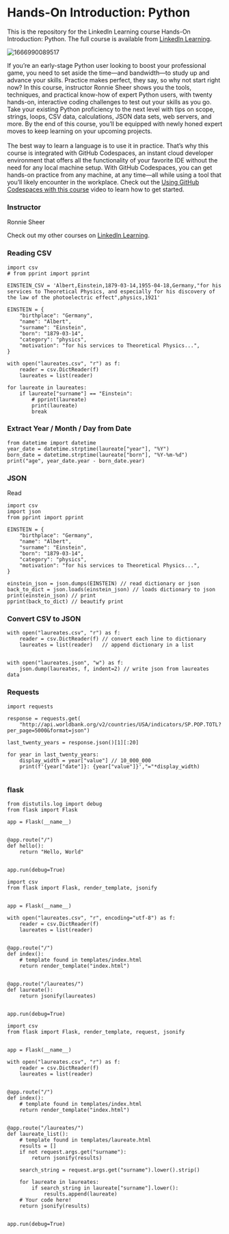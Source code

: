 # Hands-On Introduction: Python 
This is the repository for the LinkedIn Learning course Hands-On Introduction: Python. The full course is available from [LinkedIn Learning][lil-course-url].

![1666990089517](https://user-images.githubusercontent.com/25848438/200745834-dc996102-6417-4bbe-b1e6-a9df15ebf3fa.jpeg)

If you’re an early-stage Python user looking to boost your professional game, you need to set aside the time—and bandwidth—to study up and advance your skills. Practice makes perfect, they say, so why not start right now? In this course, instructor Ronnie Sheer shows you the tools, techniques, and practical know-how of expert Python users, with twenty hands-on, interactive coding challenges to test out your skills as you go. Take your existing Python proficiency to the next level with tips on scope, strings, loops, CSV data, calculations, JSON data sets, web servers, and more. By the end of this course, you’ll be equipped with newly honed expert moves to keep learning on your upcoming projects.<br><br>The best way to learn a language is to use it in practice. That’s why this course is integrated with GitHub Codespaces, an instant cloud developer environment that offers all the functionality of your favorite IDE without the need for any local machine setup. With GitHub Codespaces, you can get hands-on practice from any machine, at any time—all while using a tool that you’ll likely encounter in the workplace. Check out the [Using GitHub Codespaces with this course][gcs-video-url] video to learn how to get started.  

### Instructor

Ronnie Sheer

Check out my other courses on [LinkedIn Learning](https://www.linkedin.com/learning/instructors/ronnie-sheer?u=104).

[lil-course-url]: https://www.linkedin.com/learning/hands-on-introduction-python
[gcs-video-url]: https://www.linkedin.com/learning/hands-on-introduction-python/using-github-codespaces-with-this-course

### Reading CSV
```
import csv
# from pprint import pprint

EINSTEIN_CSV = 'Albert,Einstein,1879-03-14,1955-04-18,Germany,"for his services to Theoretical Physics, and especially for his discovery of the law of the photoelectric effect",physics,1921'

EINSTEIN = {
    "birthplace": "Germany",
    "name": "Albert",
    "surname": "Einstein",
    "born": "1879-03-14",
    "category": "physics",
    "motivation": "for his services to Theoretical Physics...",
}

with open("laureates.csv", "r") as f:
    reader = csv.DictReader(f)
    laureates = list(reader)

for laureate in laureates:
    if laureate["surname"] == "Einstein":
        # pprint(laureate)
        print(laureate)
        break

```

### Extract Year / Month / Day from Date
```
from datetime import datetime
year_date = datetime.strptime(laureate["year"], "%Y")
born_date = datetime.strptime(laureate["born"], "%Y-%m-%d")
print("age", year_date.year - born_date.year)
```

###  JSON

Read 
```
import csv
import json
from pprint import pprint

EINSTEIN = {
    "birthplace": "Germany",
    "name": "Albert",
    "surname": "Einstein",
    "born": "1879-03-14",
    "category": "physics",
    "motivation": "for his services to Theoretical Physics...",
}

einstein_json = json.dumps(EINSTEIN) // read dictionary or json
back_to_dict = json.loads(einstein_json) // loads dictionary to json
print(einstein_json) // print
pprint(back_to_dict) // beautify print
```

### Convert CSV to JSON
```
with open("laureates.csv", "r") as f:
    reader = csv.DictReader(f) // convert each line to dictionary
    laureates = list(reader)   // append dictionary in a list


with open("laureates.json", "w") as f:     
    json.dump(laureates, f, indent=2) // write json from laureates data
```

### Requests
```
import requests

response = requests.get(
    "http://api.worldbank.org/v2/countries/USA/indicators/SP.POP.TOTL?per_page=5000&format=json")

last_twenty_years = response.json()[1][:20]

for year in last_twenty_years:
    display_width = year["value"] // 10_000_000
    print(f'{year["date"]}: {year["value"]}',"="*display_width)
    
```

### flask

```
from distutils.log import debug
from flask import Flask

app = Flask(__name__)


@app.route("/")
def hello():
    return "Hello, World"


app.run(debug=True)

```

```
import csv
from flask import Flask, render_template, jsonify


app = Flask(__name__)

with open("laureates.csv", "r", encoding="utf-8") as f:
    reader = csv.DictReader(f)
    laureates = list(reader)


@app.route("/")
def index():
    # template found in templates/index.html
    return render_template("index.html")


@app.route("/laureates/")
def laureate():
    return jsonify(laureates)


app.run(debug=True)

```

```
import csv
from flask import Flask, render_template, request, jsonify


app = Flask(__name__)

with open("laureates.csv", "r") as f:
    reader = csv.DictReader(f)
    laureates = list(reader)


@app.route("/")
def index():
    # template found in templates/index.html
    return render_template("index.html")


@app.route("/laureates/")
def laureate_list():
    # template found in templates/laureate.html
    results = []
    if not request.args.get("surname"):
        return jsonify(results)

    search_string = request.args.get("surname").lower().strip()

    for laureate in laureates:
        if search_string in laureate["surname"].lower():
            results.append(laureate)
    # Your code here!
    return jsonify(results)


app.run(debug=True)

```